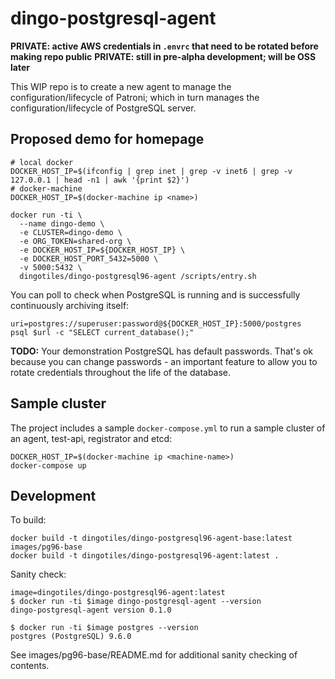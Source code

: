 # dingo-postgresql-agent

**PRIVATE: active AWS credentials in `.envrc` that need to be rotated before making repo public**
**PRIVATE: still in pre-alpha development; will be OSS later**

This WIP repo is to create a new agent to manage the configuration/lifecycle of Patroni; which in turn manages the configuration/lifecycle of PostgreSQL server.

## Proposed demo for homepage

```
# local docker
DOCKER_HOST_IP=$(ifconfig | grep inet | grep -v inet6 | grep -v 127.0.0.1 | head -n1 | awk '{print $2}')
# docker-machine
DOCKER_HOST_IP=$(docker-machine ip <name>)

docker run -ti \
  --name dingo-demo \
  -e CLUSTER=dingo-demo \
  -e ORG_TOKEN=shared-org \
  -e DOCKER_HOST_IP=${DOCKER_HOST_IP} \
  -e DOCKER_HOST_PORT_5432=5000 \
  -v 5000:5432 \
  dingotiles/dingo-postgresql96-agent /scripts/entry.sh
```

You can poll to check when PostgreSQL is running and is successfully continuously archiving itself:

```
uri=postgres://superuser:password@${DOCKER_HOST_IP}:5000/postgres
psql $url -c "SELECT current_database();"
```

**TODO:** Your demonstration PostgreSQL has default passwords. That's ok because you can change passwords - an important feature to allow you to rotate credentials throughout the life of the database.




## Sample cluster

The project includes a sample `docker-compose.yml` to run a sample cluster of an agent, test-api, registrator and etcd:

```
DOCKER_HOST_IP=$(docker-machine ip <machine-name>)
docker-compose up
```

## Development

To build:

```
docker build -t dingotiles/dingo-postgresql96-agent-base:latest images/pg96-base
docker build -t dingotiles/dingo-postgresql96-agent:latest .
```

Sanity check:

```
image=dingotiles/dingo-postgresql96-agent:latest
$ docker run -ti $image dingo-postgresql-agent --version
dingo-postgresql-agent version 0.1.0

$ docker run -ti $image postgres --version
postgres (PostgreSQL) 9.6.0
```

See images/pg96-base/README.md for additional sanity checking of contents.
